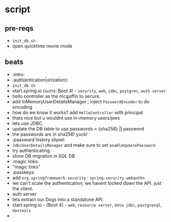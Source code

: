 # script 

## pre-reqs
* `init_db.sh`
* open quicktime movie mode

## beats
* :intro:
* :auth(entication|orization):
* `init_db.sh`
* start.spring.io (`auth`): Boot 4! - `security`, `web`, `jdbc`, `postgres`, `auth server`
* hello controller as the mcguffin to secure.
* add InMemoryUserDetailsManager ; inject `PasswordEncoder` to do encoding
* how do we know it works? add `HelloController` with principal
* thats nice but u wouldnt use in-memory users/pws
* lets use JDBC. 
* update the DB table to use passwords =  {sha256} || password
* the passwords are in sha256! yuck! 
* :password history shpiel:
* `JdbcUserDetailsManager` and make sure to set `enableUpdatePassword`
* try authenticating.
* show DB migration in SQL DB
* :magic links:
* "magic links"
* :passkeys:
* add `org.springframework.security` : `spring-security-webauthn`
* we can't scale the authentication; we havent locked down the API. just the client.
* auth server
* lets extract our Dogs into a standalone API. 
* start.spring.io  - (Boot 4) -  `web`, `resource server`, `data jdbc`, `postgresql`, 
`devtools`
* 
